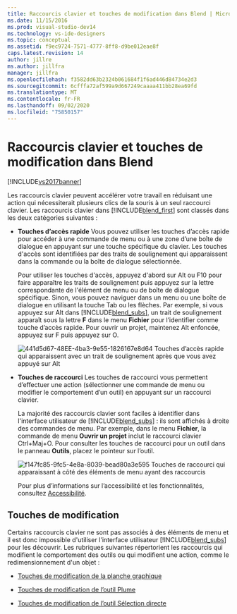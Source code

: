 ```yaml
---
title: Raccourcis clavier et touches de modification dans Blend | Microsoft Docs
ms.date: 11/15/2016
ms.prod: visual-studio-dev14
ms.technology: vs-ide-designers
ms.topic: conceptual
ms.assetid: f9ec9724-7571-4777-8ff8-d9be012eae8f
caps.latest.revision: 14
author: jillre
ms.author: jillfra
manager: jillfra
ms.openlocfilehash: f3582dd63b2324b061684f1f6ad446d84734e2d3
ms.sourcegitcommit: 6cfffa72af599a9d667249caaaa411bb28ea69fd
ms.translationtype: MT
ms.contentlocale: fr-FR
ms.lasthandoff: 09/02/2020
ms.locfileid: "75850157"
---
```

# <a name="keyboard-shortcuts-and-modifier-keys-in-blend"></a>Raccourcis clavier et touches de modification dans Blend
[!INCLUDE[vs2017banner](../includes/vs2017banner.md)]

Les raccourcis clavier peuvent accélérer votre travail en réduisant une action qui nécessiterait plusieurs clics de la souris à un seul raccourci clavier. Les raccourcis clavier dans [!INCLUDE[blend_first](../includes/blend-first-md.md)] sont classés dans les deux catégories suivantes :

- **Touches d’accès rapide** Vous pouvez utiliser les touches d’accès rapide pour accéder à une commande de menu ou à une zone d’une boîte de dialogue en appuyant sur une touche spécifique du clavier. Les touches d'accès sont identifiées par des traits de soulignement qui apparaissent dans la commande ou la boîte de dialogue sélectionnée.

   Pour utiliser les touches d'accès, appuyez d'abord sur Alt ou F10 pour faire apparaître les traits de soulignement puis appuyez sur la lettre correspondante de l'élément de menu ou de boîte de dialogue spécifique. Sinon, vous pouvez naviguer dans un menu ou une boîte de dialogue en utilisant la touche Tab ou les flèches. Par exemple, si vous appuyez sur Alt dans [!INCLUDE[blend_subs](../includes/blend-subs-md.md)], un trait de soulignement apparaît sous la lettre **F** dans le menu **Fichier** pour l’identifier comme touche d’accès rapide. Pour ouvrir un projet, maintenez Alt enfoncée, appuyez sur F puis appuyez sur O.

   ![](../designers/media/441d5d67-48ee-4ba3-9e55-1826167e8d64.png "441d5d67-48EE-4ba3-9e55-1826167e8d64") Touches d’accès rapide qui apparaissent avec un trait de soulignement après que vous avez appuyé sur Alt

- **Touches de raccourci** Les touches de raccourci vous permettent d’effectuer une action (sélectionner une commande de menu ou modifier le comportement d’un outil) en appuyant sur un raccourci clavier.

   La majorité des raccourcis clavier sont faciles à identifier dans l'interface utilisateur de [!INCLUDE[blend_subs](../includes/blend-subs-md.md)] : ils sont affichés à droite des commandes de menu. Par exemple, dans le menu **Fichier**, la commande de menu **Ouvrir un projet** inclut le raccourci clavier Ctrl+Maj+O. Pour consulter les touches de raccourci pour un outil dans le panneau **Outils**, placez le pointeur sur l’outil.

   ![](../designers/media/f147fc85-9fc5-4e8a-8039-bead80a3e595.png "f147fc85-9fc5-4e8a-8039-bead80a3e595") Touches de raccourci qui apparaissant à côté des éléments de menu ayant des raccourcis

  Pour plus d’informations sur l’accessibilité et les fonctionnalités, consultez [Accessibilité](https://www.microsoft.com/enable).

## <a name="modifier-keys"></a>Touches de modification
 Certains raccourcis clavier ne sont pas associés à des éléments de menu et il est donc impossible d'utiliser l'interface utilisateur [!INCLUDE[blend_subs](../includes/blend-subs-md.md)] pour les découvrir. Les rubriques suivantes répertorient les raccourcis qui modifient le comportement des outils ou qui modifient une action, comme le redimensionnement d'un objet :

- [Touches de modification de la planche graphique](../designers/artboard-modifier-keys-in-blend.md)

- [Touches de modification de l’outil Plume](../designers/pen-tool-modifier-keys-in-blend.md)

- [Touches de modification de l’outil Sélection directe](../designers/direct-selection-tool-modifier-keys-in-blend.md)

